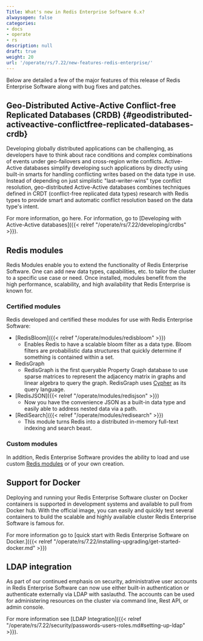 ```yaml
---
Title: What's new in Redis Enterprise Software 6.x?
alwaysopen: false
categories:
- docs
- operate
- rs
description: null
draft: true
weight: 20
url: '/operate/rs/7.22/new-features-redis-enterprise/'
---
```

Below are detailed a few of the major features of this release of Redis Enterprise Software
along with bug fixes and patches.

## Geo-Distributed Active-Active Conflict-free Replicated Databases (CRDB) {#geodistributed-activeactive-conflictfree-replicated-databases-crdb}

Developing globally distributed applications can be challenging, as
developers have to think about race conditions and complex combinations
of events under geo-failovers and cross-region write conflicts. Active-Active databases
simplify developing such applications by directly using built-in smarts
for handling conflicting writes based on the data type in use. Instead
of depending on just simplistic "last-writer-wins" type conflict
resolution, geo-distributed Active-Active databases combines techniques defined in CRDT
(conflict-free replicated data types) research with Redis types to
provide smart and automatic conflict resolution based on the data type's
intent.

For more information, go here. For information, go to [Developing with
Active-Active databases]({{< relref "/operate/rs/7.22/developing/crdbs" >}}).

## Redis modules

Redis Modules enable you to extend the functionality of Redis Enterprise
Software. One can add new data types, capabilities, etc. to tailor the
cluster to a specific use case or need. Once installed, modules benefit
from the high performance, scalability, and high availability that Redis
Enterprise is known for.

### Certified modules

Redis developed and certified these modules for use with Redis Enterprise Software:

- [RedisBloom]({{< relref "/operate/modules/redisbloom" >}})
    - Enables Redis to have a scalable bloom filter as a data type. Bloom
      filters are probabilistic data structures that quickly determine if something is contained within a set.
- RedisGraph
    - RedisGraph is the first queryable Property Graph database to use sparse
      matrices to represent the adjacency matrix in graphs and linear algebra to query the graph.
      RedisGraph uses [Cypher](https://www.opencypher.org/) as its query language.
- [RedisJSON]({{< relref "/operate/modules/redisjson" >}})
    - Now you have the convenience JSON as a built-in data type and easily
      able to address nested data via a path.
- [RediSearch]({{< relref "/operate/modules/redisearch" >}})
    - This module turns Redis into a distributed in-memory
      full-text indexing and search beast.

### Custom modules

In addition, Redis Enterprise Software provides the ability to load and
use custom [Redis modules](https://redislabs.com/community/redis-modules-hub/) or
of your own creation.

## Support for Docker

Deploying and running your Redis Enterprise Software cluster on Docker
containers is supported in development systems and
available to pull from Docker hub. With the official image, you can
easily and quickly test several containers to build the scalable
and highly available cluster Redis Enterprise Software is famous for.

For more information go to [quick start with Redis Enterprise Software
on Docker.]({{< relref "/operate/rs/7.22/installing-upgrading/get-started-docker.md" >}})

## LDAP integration

As part of our continued emphasis on security, administrative user
accounts in Redis Enterprise Software can now use either built-in
authentication or authenticate externally via LDAP with saslauthd. The
accounts can be used for administering resources on the cluster via
command line, Rest API, or admin console.

For more information see [LDAP
Integration]({{< relref "/operate/rs/7.22/security/passwords-users-roles.md#setting-up-ldap" >}}).

